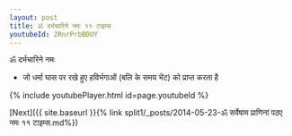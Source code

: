 ```yaml
---
layout: post
title: ॐ दर्भचारिने नमः ११ टाइम्स
youtubeId: 2RnrPrbBDUY
---
```

 
 
 ॐ दर्भचारिने नमः  
 
 -  जो धर्मा घास पर रखे हुए हविर्भगाओं (बलि के समय भेंट) को प्राप्त करता है 
 
  
 
  
 
 
 
 
 
 


{% include youtubePlayer.html id=page.youtubeId %}
 
[Next]({{ site.baseurl }}{% link  split1/_posts/2014-05-23-ॐ सर्वेषाम प्राणिनां पठए नमः ११ टाइम्स.md%})
 
